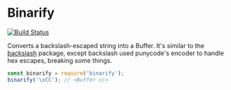 # Binarify

[![Build Status](https://travis-ci.org/hintss/node-binarify.svg?branch=master)](https://travis-ci.org/hintss/node-binarify)

Converts a backslash-escaped string into a Buffer. It's similar to the [backslash](https://www.npmjs.com/package/backslash) package, except backslash used punycode's encoder to handle hex escapes, breaking some things.

```js
const binarify = require('binarify');
binarify('\xCC'); // <Buffer cc>
```
